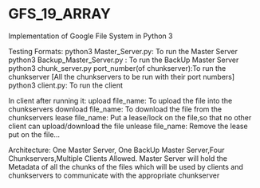 # GFS_19_ARRAY

Implementation of Google File System in Python 3


Testing Formats:
python3 Master_Server.py: To run the Master Server
python3 Backup_Master_Server.py : To run the BackUp Master Server
python3 chunk_server.py port_number(of chunkserver):To run the chunkserver [All the chunkservers to be run with their port numbers]
python3 client.py: To run the client

In client after running it:
upload file_name: To upload the file into the chunkservers
download file_name: To download the file from the chunkservers
lease file_name: Put a lease/lock on the file,so that no other client can upload/download the file
unlease file_name: Remove the lease put on the file...





Architecture:
One Master Server, One BackUp Master Server,Four Chunkservers,Multiple Clients Allowed.
Master Server will hold the Metadata of all the chunks of the files which will be used by clients and chunkservers to communicate with the appropriate chunkserver



